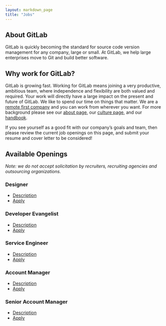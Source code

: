 ```yaml
---
layout: markdown_page
title: "Jobs"
---
```


## About GitLab

GitLab is quickly becoming the standard for source code version
management for any company, large or small. At GitLab, we help large
enterprises move to Git and build better software.

## Why work for GitLab?

GitLab is growing fast.
Working for GitLab means joining a very productive, ambitious team, where independence and flexibility are both valued and required.
Your work will directly have a large impact on the present and future of GitLab. We like to spend our time on things that matter.
We are a [remote first company](https://about.gitlab.com/2015/04/08/the-remote-manifesto/) and you can work from wherever you want.
For more background please see our [about page](https://about.gitlab.com/about/), our [culture page](https://about.gitlab.com/culture/), and our [handbook](https://about.gitlab.com/handbook/).

If you see yourself as a good fit with our company’s goals and team, then please review the current job openings on this page, and submit your resume and cover letter to be considered!

## Available Openings

*Note: we do not accept solicitation by recruiters, recruiting agencies and outsourcing organizations.* <a id="note"></a>

### Designer

* [Description](https://about.gitlab.com/jobs/designer/)
* [Apply](https://gitlab.workable.com/jobs/124211/candidates/new)

### Developer Evangelist

* [Description](https://about.gitlab.com/jobs/developer-evangelist/)
* [Apply](https://gitlab.workable.com/jobs/128446/candidates/new)

### Service Engineer

* [Description](https://about.gitlab.com/jobs/service-engineer/)
* [Apply](https://gitlab.workable.com/jobs/87722/candidates/new)

### Account Manager

* [Description](https://about.gitlab.com/jobs/account-manager/)
* [Apply](https://gitlab.workable.com/jobs/88120/candidates/new)

### Senior Account Manager

* [Description](https://about.gitlab.com/jobs/account-manager/)
* [Apply](https://gitlab.workable.com/jobs/88117/candidates/new)